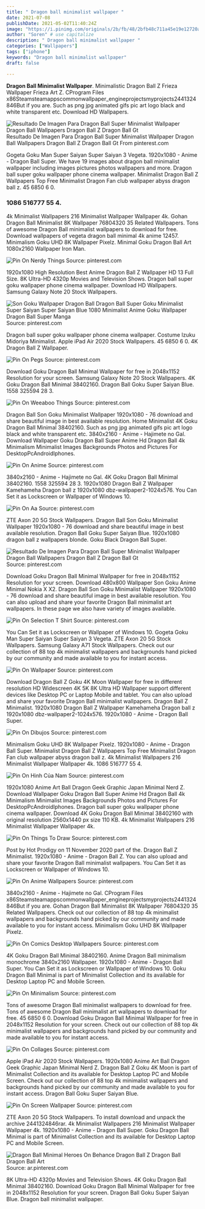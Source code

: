 ```yaml
---
title: " Dragon ball minimalist wallpaper "
date: 2021-07-08
publishDate: 2021-05-02T11:40:24Z
image: "https://i.pinimg.com/originals/2b/fb/48/2bfb48c711a45e19e12720ad57a9d573.jpg"
author: "Soren" # use capitalize
description: " Dragon ball minimalist wallpaper "
categories: ["Wallpapers"]
tags: ["iphone"]
keywords: "Dragon ball minimalist wallpaper"
draft: false

---
```



**Dragon Ball Minimalist Wallpaper**. Minimalistic Dragon Ball Z Frieza Wallpaper Frieza Art Z. CProgram Files x86Steamsteamappscommonwallpaper_engineprojectsmyprojects2441324846But if you are. Such as png jpg animated gifs pic art logo black and white transparent etc. Download HD Wallpapers.

![Resultado De Imagen Para Dragon Ball Super Minimalist Wallpaper Dragon Ball Wallpapers Dragon Ball Z Dragon Ball Gt](https://i.pinimg.com/originals/f1/a2/67/f1a26760d0d4fbbba26e6986074cd8d7.jpg "Resultado De Imagen Para Dragon Ball Super Minimalist Wallpaper Dragon Ball Wallpapers Dragon Ball Z Dragon Ball Gt")
Resultado De Imagen Para Dragon Ball Super Minimalist Wallpaper Dragon Ball Wallpapers Dragon Ball Z Dragon Ball Gt From pinterest.com


Gogeta Goku Man Super Saiyan Super Saiyan 3 Vegeta. 1920x1080 - Anime - Dragon Ball Super. We have 19 images about dragon ball minimalist wallpaper including images pictures photos wallpapers and more. Dragon ball super goku wallpaper phone cinema wallpaper. Minimalist Dragon Ball Z Wallpapers Top Free Minimalist Dragon Fan club wallpaper abyss dragon ball z. 45 6850 6 0.

### 1086 516777 55 4.

4k Minimalist Wallpapers 216 Minimalist Wallpaper Wallpaper 4k. Gohan Dragon Ball Minimalist 8K Wallpaper 76804320 35 Related Wallpapers. Tons of awesome Dragon Ball minimalist wallpapers to download for free. Download wallpapers of vegeta dragon ball minimal 4k anime 12457. Minimalism Goku UHD 8K Wallpaper Pixelz. Minimal Goku Dragon Ball Art 1080x2160 Wallpaper Iron Man.


![Pin On Nerdy Things](https://i.pinimg.com/originals/c5/e3/57/c5e357510aa5685178158aee0b417cdd.jpg "Pin On Nerdy Things")
Source: pinterest.com

1920x1080 High Resolution Best Anime Dragon Ball Z Wallpaper HD 13 Full Size. 8K Ultra-HD 4320p Movies and Television Shows. Dragon ball super goku wallpaper phone cinema wallpaper. Download HD Wallpapers. Samsung Galaxy Note 20 Stock Wallpapers.

![Son Goku Wallpaper Dragon Ball Dragon Ball Super Goku Minimalist Super Saiyan Super Saiyan Blue 1080 Minimalist Anime Goku Wallpaper Dragon Ball Super Manga](https://i.pinimg.com/originals/a2/3f/e6/a23fe695290b99345fa23efe25da0a2e.jpg "Son Goku Wallpaper Dragon Ball Dragon Ball Super Goku Minimalist Super Saiyan Super Saiyan Blue 1080 Minimalist Anime Goku Wallpaper Dragon Ball Super Manga")
Source: pinterest.com

Dragon ball super goku wallpaper phone cinema wallpaper. Costume Izuku Midoriya Minimalist. Apple iPad Air 2020 Stock Wallpapers. 45 6850 6 0. 4K Dragon Ball Z Wallpaper.

![Pin On Pegs](https://i.pinimg.com/originals/35/0c/77/350c77216b1f06904542daaba490b2f7.jpg "Pin On Pegs")
Source: pinterest.com

Download Goku Dragon Ball Minimal Wallpaper for free in 2048x1152 Resolution for your screen. Samsung Galaxy Note 20 Stock Wallpapers. 4K Goku Dragon Ball Minimal 38402160. Dragon Ball Goku Super Saiyan Blue. 1558 325594 28 3.

![Pin On Weeaboo Things](https://i.pinimg.com/564x/13/48/ce/1348ce0a3832ad03139856a3d8597eab.jpg "Pin On Weeaboo Things")
Source: pinterest.com

Dragon Ball Son Goku Minimalist Wallpaper 1920x1080 - 76 download and share beautiful image in best available resolution. Home Minimalist 4K Goku Dragon Ball Minimal 38402160. Such as png jpg animated gifs pic art logo black and white transparent etc. 3840x2160 - Anime - Hajimete no Gal. Download Wallpaper Goku Dragon Ball Super Anime Hd Dragon Ball 4k Minimalism Minimalist Images Backgrounds Photos and Pictures For DesktopPcAndroidIphones.

![Pin On Anime](https://i.pinimg.com/originals/7c/eb/f5/7cebf5d0f6b0fb6beb008c14b182af3b.jpg "Pin On Anime")
Source: pinterest.com

3840x2160 - Anime - Hajimete no Gal. 4K Goku Dragon Ball Minimal 38402160. 1558 325594 28 3. 1920x1080 Dragon Ball Z Wallpaper Kamehameha Dragon ball z 1920x1080 dbz-wallpaper2-1024x576. You Can Set it as Lockscreen or Wallpaper of Windows 10.

![Pin On Aa](https://i.pinimg.com/originals/25/0a/f2/250af22b3c9454bcf41a30a28bb732c2.jpg "Pin On Aa")
Source: pinterest.com

ZTE Axon 20 5G Stock Wallpapers. Dragon Ball Son Goku Minimalist Wallpaper 1920x1080 - 76 download and share beautiful image in best available resolution. Dragon Ball Goku Super Saiyan Blue. 1920x1080 dragon ball z wallpapers blonde. Goku Black Dragon Ball Super.

![Resultado De Imagen Para Dragon Ball Super Minimalist Wallpaper Dragon Ball Wallpapers Dragon Ball Z Dragon Ball Gt](https://i.pinimg.com/originals/f1/a2/67/f1a26760d0d4fbbba26e6986074cd8d7.jpg "Resultado De Imagen Para Dragon Ball Super Minimalist Wallpaper Dragon Ball Wallpapers Dragon Ball Z Dragon Ball Gt")
Source: pinterest.com

Download Goku Dragon Ball Minimal Wallpaper for free in 2048x1152 Resolution for your screen. Download 480x800 Wallpaper Son Goku Anime Minimal Nokia X X2. Dragon Ball Son Goku Minimalist Wallpaper 1920x1080 - 76 download and share beautiful image in best available resolution. You can also upload and share your favorite Dragon Ball minimalist art wallpapers. In these page we also have variety of images available.

![Pin On Selection T Shirt](https://i.pinimg.com/originals/59/7c/a7/597ca7e92c1d91fd9d3ad2d73d166cee.jpg "Pin On Selection T Shirt")
Source: pinterest.com

You Can Set it as Lockscreen or Wallpaper of Windows 10. Gogeta Goku Man Super Saiyan Super Saiyan 3 Vegeta. ZTE Axon 20 5G Stock Wallpapers. Samsung Galaxy A71 Stock Wallpapers. Check out our collection of 88 top 4k minimalist wallpapers and backgrounds hand picked by our community and made available to you for instant access.

![Pin On Wallpaper](https://i.pinimg.com/originals/5d/96/f6/5d96f69c50273d7aba923d63e37bf00d.jpg "Pin On Wallpaper")
Source: pinterest.com

Download Dragon Ball Z Goku 4K Moon Wallpaper for free in different resolution HD Widescreen 4K 5K 8K Ultra HD Wallpaper support different devices like Desktop PC or Laptop Mobile and tablet. You can also upload and share your favorite Dragon Ball minimalist wallpapers. Dragon Ball Z Minimalist. 1920x1080 Dragon Ball Z Wallpaper Kamehameha Dragon ball z 1920x1080 dbz-wallpaper2-1024x576. 1920x1080 - Anime - Dragon Ball Super.

![Pin On Dibujos](https://i.pinimg.com/474x/05/46/ae/0546aef2265c6d50055396f7412f83cc.jpg "Pin On Dibujos")
Source: pinterest.com

Minimalism Goku UHD 8K Wallpaper Pixelz. 1920x1080 - Anime - Dragon Ball Super. Minimalist Dragon Ball Z Wallpapers Top Free Minimalist Dragon Fan club wallpaper abyss dragon ball z. 4k Minimalist Wallpapers 216 Minimalist Wallpaper Wallpaper 4k. 1086 516777 55 4.

![Pin On Hinh Của Nam](https://i.pinimg.com/originals/83/b0/f3/83b0f3f6b5e79b7a59c6fcf3e4357277.png "Pin On Hinh Của Nam")
Source: pinterest.com

1920x1080 Anime Art Ball Dragon Geek Graphic Japan Minimal Nerd Z. Download Wallpaper Goku Dragon Ball Super Anime Hd Dragon Ball 4k Minimalism Minimalist Images Backgrounds Photos and Pictures For DesktopPcAndroidIphones. Dragon ball super goku wallpaper phone cinema wallpaper. Download 4K Goku Dragon Ball Minimal 38402160 with original resolution 2560x1440 px size 110 KB. 4k Minimalist Wallpapers 216 Minimalist Wallpaper Wallpaper 4k.

![Pin On Things To Draw](https://i.pinimg.com/originals/91/ab/8f/91ab8fd7c7ddad32894c07abf62789b8.png "Pin On Things To Draw")
Source: pinterest.com

Post by Hot Prodigy on 11 November 2020 part of the. Dragon Ball Z Minimalist. 1920x1080 - Anime - Dragon Ball Z. You can also upload and share your favorite Dragon Ball minimalist wallpapers. You Can Set it as Lockscreen or Wallpaper of Windows 10.

![Pin On Anime Wallpapers](https://i.pinimg.com/originals/9f/33/f5/9f33f5ced978fdb822a175cf060c3db6.jpg "Pin On Anime Wallpapers")
Source: pinterest.com

3840x2160 - Anime - Hajimete no Gal. CProgram Files x86Steamsteamappscommonwallpaper_engineprojectsmyprojects2441324846But if you are. Gohan Dragon Ball Minimalist 8K Wallpaper 76804320 35 Related Wallpapers. Check out our collection of 88 top 4k minimalist wallpapers and backgrounds hand picked by our community and made available to you for instant access. Minimalism Goku UHD 8K Wallpaper Pixelz.

![Pin On Comics Desktop Wallpapers](https://i.pinimg.com/474x/d2/e0/44/d2e04477ad04222a3b475ea40b98d6f6.jpg "Pin On Comics Desktop Wallpapers")
Source: pinterest.com

4K Goku Dragon Ball Minimal 38402160. Anime Dragon Ball minimalism monochrome 3840x2160 Wallpaper. 1920x1080 - Anime - Dragon Ball Super. You Can Set it as Lockscreen or Wallpaper of Windows 10. Goku Dragon Ball Minimal is part of Minimalist Collection and its available for Desktop Laptop PC and Mobile Screen.

![Pin On Minimalism](https://i.pinimg.com/originals/b6/e5/e4/b6e5e4f2dad37262c17f0e399986ef11.jpg "Pin On Minimalism")
Source: pinterest.com

Tons of awesome Dragon Ball minimalist wallpapers to download for free. Tons of awesome Dragon Ball minimalist art wallpapers to download for free. 45 6850 6 0. Download Goku Dragon Ball Minimal Wallpaper for free in 2048x1152 Resolution for your screen. Check out our collection of 88 top 4k minimalist wallpapers and backgrounds hand picked by our community and made available to you for instant access.

![Pin On Collages](https://i.pinimg.com/originals/13/61/3e/13613ebd54611c85e33eaee7686d8f50.jpg "Pin On Collages")
Source: pinterest.com

Apple iPad Air 2020 Stock Wallpapers. 1920x1080 Anime Art Ball Dragon Geek Graphic Japan Minimal Nerd Z. Dragon Ball Z Goku 4K Moon is part of Minimalist Collection and its available for Desktop Laptop PC and Mobile Screen. Check out our collection of 88 top 4k minimalist wallpapers and backgrounds hand picked by our community and made available to you for instant access. Dragon Ball Goku Super Saiyan Blue.

![Pin On Screen Wallpaper](https://i.pinimg.com/originals/5c/c2/a6/5cc2a606e1d2e9d050a4d67e206680e8.png "Pin On Screen Wallpaper")
Source: pinterest.com

ZTE Axon 20 5G Stock Wallpapers. To install download and unpack the archive 2441324846rar. 4k Minimalist Wallpapers 216 Minimalist Wallpaper Wallpaper 4k. 1920x1080 - Anime - Dragon Ball Super. Goku Dragon Ball Minimal is part of Minimalist Collection and its available for Desktop Laptop PC and Mobile Screen.

![Dragon Ball Minimal Heroes On Behance Dragon Ball Z Dragon Ball Dragon Ball Art](https://i.pinimg.com/originals/2b/fb/48/2bfb48c711a45e19e12720ad57a9d573.jpg "Dragon Ball Minimal Heroes On Behance Dragon Ball Z Dragon Ball Dragon Ball Art")
Source: ar.pinterest.com

8K Ultra-HD 4320p Movies and Television Shows. 4K Goku Dragon Ball Minimal 38402160. Download Goku Dragon Ball Minimal Wallpaper for free in 2048x1152 Resolution for your screen. Dragon Ball Goku Super Saiyan Blue. Dragon ball minimalist wallpaper.

